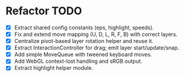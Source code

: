 # Refactor TODO

- [x] Extract shared config constants (eps, highlight, speeds).
- [x] Fix and extend move mapping (U, D, L, R, F, B) with correct layers.
- [x] Centralize pivot-based layer rotation helper and reuse it.
- [x] Extract InteractionController for drag; emit layer start/update/snap.
- [x] Add simple MoveQueue with tweened keyboard moves.
- [x] Add WebGL context-lost handling and sRGB output.
- [x] Extract highlight helper module.
